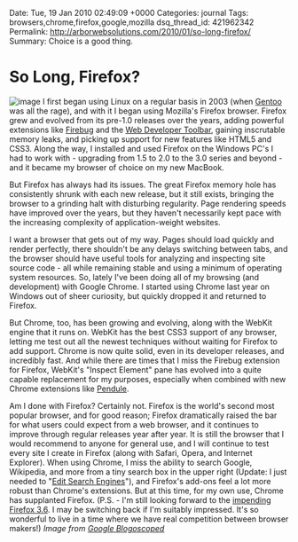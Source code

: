 Date: Tue, 19 Jan 2010 02:49:09 +0000
Categories: journal
Tags: browsers,chrome,firefox,google,mozilla
dsq_thread_id: 421962342
Permalink: http://arborwebsolutions.com/2010/01/so-long-firefox/
Summary: Choice is a good thing.

# So Long, Firefox?

![image][] I first began using Linux on a regular basis in 2003 (when
[Gentoo][] was all the rage), and with it I began using Mozilla's
Firefox browser. Firefox grew and evolved from its pre-1.0 releases over
the years, adding powerful extensions like [Firebug][] and the [Web
Developer Toolbar][], gaining inscrutable memory leaks, and picking up
support for new features like HTML5 and CSS3. Along the way, I installed
and used Firefox on the Windows PC's I had to work with - upgrading from
1.5 to 2.0 to the 3.0 series and beyond - and it became my browser of
choice on my new MacBook. 

But Firefox has always had its issues. The
great Firefox memory hole has consistently shrunk with each new release,
but it still exists, bringing the browser to a grinding halt with
disturbing regularity. Page rendering speeds have improved over the
years, but they haven't necessarily kept pace with the increasing
complexity of application-weight websites. 

I want a browser that gets
out of my way. Pages should load quickly and render perfectly, there
shouldn't be any delays switching between tabs, and the browser should
have useful tools for analyzing and inspecting site source code - all
while remaining stable and using a minimum of operating system
resources. So, lately I've been doing all of my browsing (and
development) with Google Chrome. I started using Chrome last year on
Windows out of sheer curiosity, but quickly dropped it and returned to
Firefox. 

But Chrome, too, has been growing and evolving, along with the
WebKit engine that it runs on. WebKit has the best CSS3 support of any
browser, letting me test out all the newest techniques without waiting
for Firefox to add support. Chrome is now quite solid, even in its
developer releases, and incredibly fast. And while there are times that
I miss the Firebug extension for Firefox, WebKit's "Inspect Element"
pane has evolved into a quite capable replacement for my purposes,
especially when combined with new Chrome extensions like [Pendule][]. 

Am
I done with Firefox? Certainly not. Firefox is the world's second most
popular browser, and for good reason; Firefox dramatically raised the
bar for what users could expect from a web browser, and it continues to
improve through regular releases year after year. It is still the
browser that I would recommend to anyone for general use, and I will
continue to test every site I create in Firefox (along with Safari,
Opera, and Internet Explorer). When using Chrome, I miss the ability to
search Google, Wikipedia, and more from a tiny search box in the upper
right (Update: I just needed to "[Edit Search Engines][]"), and
Firefox's add-ons feel a lot more robust than Chrome's extensions. But
at this time, for my own use, Chrome has supplanted Firefox. (P.S. - I'm
still looking forward to the [impending Firefox 3.6][]. I may be
switching back if I'm suitably impressed. It's so wonderful to live in a
time where we have real competition between browser makers!) *Image
from [Google Blogoscoped][]*

  [image]: /attachments/chrome-logo-elements-300x248.png
    "chrome-logo-elements"
  [Gentoo]: http://www.gentoo.org
  [Firebug]: http://www.getfirebug.com/
  [Web Developer Toolbar]: https://addons.mozilla.org/en-US/firefox/addon/60
  [Pendule]: https://chrome.google.com/extensions/detail/gbkffbkamcejhkcaocmkdeiiccpmjfdi
  [Edit Search Engines]: http://www.chromeplugins.org/tips-tricks/custom-search-engines-in-google-chrome/
  [impending Firefox 3.6]: http://www.mozilla.com/en-US/firefox/all-beta.html
  [Google Blogoscoped]: http://www.blogoscoped.com
